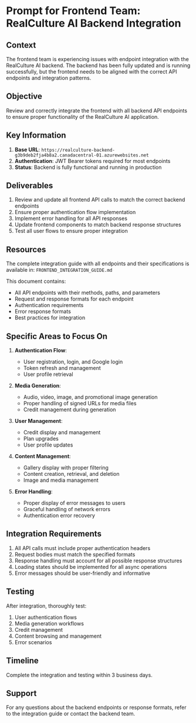 # Prompt for Frontend Team: RealCulture AI Backend Integration

## Context

The frontend team is experiencing issues with endpoint integration with the RealCulture AI backend. The backend has been fully updated and is running successfully, but the frontend needs to be aligned with the correct API endpoints and integration patterns.

## Objective

Review and correctly integrate the frontend with all backend API endpoints to ensure proper functionality of the RealCulture AI application.

## Key Information

1. **Base URL**: `https://realculture-backend-g3b9deb2fja4b8a2.canadacentral-01.azurewebsites.net`
2. **Authentication**: JWT Bearer tokens required for most endpoints
3. **Status**: Backend is fully functional and running in production

## Deliverables

1. Review and update all frontend API calls to match the correct backend endpoints
2. Ensure proper authentication flow implementation
3. Implement error handling for all API responses
4. Update frontend components to match backend response structures
5. Test all user flows to ensure proper integration

## Resources

The complete integration guide with all endpoints and their specifications is available in:
`FRONTEND_INTEGRATION_GUIDE.md`

This document contains:
- All API endpoints with their methods, paths, and parameters
- Request and response formats for each endpoint
- Authentication requirements
- Error response formats
- Best practices for integration

## Specific Areas to Focus On

1. **Authentication Flow**:
   - User registration, login, and Google login
   - Token refresh and management
   - User profile retrieval

2. **Media Generation**:
   - Audio, video, image, and promotional image generation
   - Proper handling of signed URLs for media files
   - Credit management during generation

3. **User Management**:
   - Credit display and management
   - Plan upgrades
   - User profile updates

4. **Content Management**:
   - Gallery display with proper filtering
   - Content creation, retrieval, and deletion
   - Image and media management

5. **Error Handling**:
   - Proper display of error messages to users
   - Graceful handling of network errors
   - Authentication error recovery

## Integration Requirements

1. All API calls must include proper authentication headers
2. Request bodies must match the specified formats
3. Response handling must account for all possible response structures
4. Loading states should be implemented for all async operations
5. Error messages should be user-friendly and informative

## Testing

After integration, thoroughly test:
1. User authentication flows
2. Media generation workflows
3. Credit management
4. Content browsing and management
5. Error scenarios

## Timeline

Complete the integration and testing within 3 business days.

## Support

For any questions about the backend endpoints or response formats, refer to the integration guide or contact the backend team.